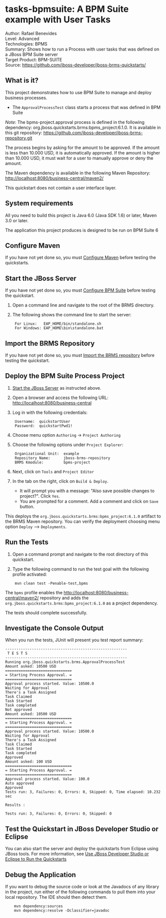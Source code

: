 tasks-bpmsuite: A BPM Suite example with User Tasks
====================================================
Author: Rafael Benevides  
Level: Advanced  
Technologies: BPMS  
Summary: Shows how to run a Process with user tasks that was defined on a JBoss BPM Suite server  
Target Product: BPM-SUITE  
Source: <https://github.com/jboss-developer/jboss-brms-quickstarts/>  

What is it?
-----------

This project demonstrates how to use BPM Suite to manage and deploy business processes.

* The `ApprovalProcessTest` class starts a process that was defined in BPM Suite

_Note_: The bpms-project.approval process is defined in the following dependency: org.jboss.quickstarts.brms:bpms_project:6.1.0. It is available in this git repository: <https://github.com/jboss-developer/jboss-brms-repository.git>

The process begins by asking for the amount to be approved. If the amount is less than 10.000 USD, it is automatically approved. If the amount is higher than 10.000 USD, it must wait for a user to manually approve or deny the amount.

The Maven dependency is available in the following Maven Repository: <http://localhost:8080/business-central/maven2/>

This quickstart does not contain a user interface layer. 

System requirements
-------------------

All you need to build this project is Java 6.0 (Java SDK 1.6) or later, Maven 3.0 or later.

The application this project produces is designed to be run on BPM Suite 6

 
Configure Maven
---------------

If you have not yet done so, you must [Configure Maven](https://github.com/jboss-developer/jboss-developer-shared-resources/blob/master/guides/CONFIGURE_MAVEN.md#configure-maven-to-build-and-deploy-the-quickstarts) before testing the quickstarts.


Start the JBoss Server
-----------

If you have not yet done so, you must [Configure BPM Suite](../README.md#configure-bpm-suite) before testing the quickstart.

1. Open a command line and navigate to the root of the BRMS directory.
2. The following shows the command line to start the server:

        For Linux:   EAP_HOME/bin/standalone.sh
        For Windows: EAP_HOME\bin\standalone.bat


Import the BRMS Repository
----------------------

If you have not yet done so, you must [Import the BRMS repository](../README.md#import-the-brms-repository) before testing the quickstart.


Deploy the BPM Suite Process Project
----------------------------

1. [Start the JBoss Server](#start-the-jboss-server) as instructed above.

2. Open a browser and access the following URL: <http://localhost:8080/business-central> 

2. Log in with the following credentials:

        Username:  quickstartUser
        Password:  quickstartPwd1!

3. Choose menu option `Authoring` -> `Project Authoring`

4. Choose the following options under `Project Explorer`:

        Organizational Unit:  example
        Repository Name:      jboss-brms-repository
        BRMS Kmodule:         bpms-project

5. Next, click on `Tools` and `Project Editor`

6. In the tab on the right, click on `Build & Deploy`. 
   * It will prompt you with a message: "Also save possible changes to project?". Click `Yes`. 
   * You are prompted for a comment. Add a comment and click on `Save` button.

This deploys the `org.jboss.quickstarts.brms:bpms_project:6.1.0` artifact to the BRMS Maven repository. You can verify the deployment choosing menu option `Deploy` --> `Deployments`.


Run the Tests 
-------------

1. Open a command prompt and navigate to the root directory of this quickstart.
2. Type the following command to run the test goal with the following profile activated:

        mvn clean test -Penable-test,bpms

The `bpms` profile enables the <http://localhost:8080/business-central/maven2/> repository and adds the `org.jboss.quickstarts.brms:bpms_project:6.1.0` as a project dependency. 

The tests should complete successfully.

Investigate the Console Output
----------------------------

When you run the tests, JUnit will present you test report summary:

    -------------------------------------------------------
     T E S T S
    -------------------------------------------------------
    Running org.jboss.quickstarts.brms.ApprovalProcessTest
    Amount asked: 10500 USD
    ==============================
    = Starting Process Approval. =
    ==============================
    Approval process started. Value: 10500.0
    Waiting for Approval
    There's a Task Assigned
    Task Claimed
    Task Started
    Task completed
    Not approved
    Amount asked: 10500 USD
    ==============================
    = Starting Process Approval. =
    ==============================
    Approval process started. Value: 10500.0
    Waiting for Approval
    There's a Task Assigned
    Task Claimed
    Task Started
    Task completed
    Approved
    Amount asked: 100 USD
    ==============================
    = Starting Process Approval. =
    ==============================
    Approval process started. Value: 100.0
    Auto approved
    Approved
    Tests run: 3, Failures: 0, Errors: 0, Skipped: 0, Time elapsed: 10.232 sec
    
    Results :
    
    Tests run: 3, Failures: 0, Errors: 0, Skipped: 0


Test the Quickstart in JBoss Developer Studio or Eclipse
-------------------------------------

You can also start the server and deploy the quickstarts from Eclipse using JBoss tools. For more information, see [Use JBoss Developer Studio or Eclipse to Run the Quickstarts](../README.md#use-jboss-developer-studio-or-eclipse-to-run-the-quickstarts) 


Debug the Application
------------------------------------

If you want to debug the source code or look at the Javadocs of any library in the project, run either of the following commands to pull them into your local repository. The IDE should then detect them.

        mvn dependency:sources
        mvn dependency:resolve -Dclassifier=javadoc

